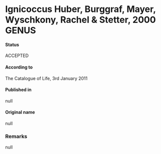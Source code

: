 # Ignicoccus Huber, Burggraf, Mayer, Wyschkony, Rachel & Stetter, 2000 GENUS

#### Status
ACCEPTED

#### According to
The Catalogue of Life, 3rd January 2011

#### Published in
null

#### Original name
null

### Remarks
null